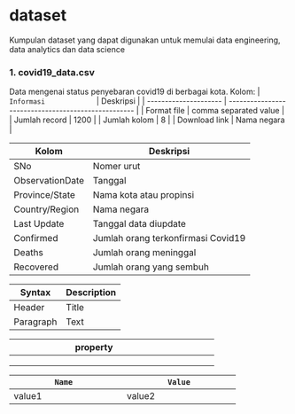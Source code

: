 # dataset

Kumpulan dataset yang dapat digunakan untuk memulai data engineering, data analytics dan data science

### 1. covid19_data.csv
Data mengenai status penyebaran covid19 di berbagai kota. 
Kolom:
| `Informasi             `| Deskripsi                                           |
| --------------------- | --------------------------------------------------- |
| Format file           | comma separated value                               |
| Jumlah record         | 1200                                                |
| Jumlah kolom          | 8                                                   |
| Download link         | Nama negara                                         |

| Kolom                 | Deskripsi                                           |
| --------------------- | --------------------------------------------------- |
| SNo                   | Nomer urut                                          |
| ObservationDate       | Tanggal                                             |
| Province/State        | Nama kota atau propinsi                             |
| Country/Region        | Nama negara                                         |
| Last Update           | Tanggal data diupdate                               |
| Confirmed             | Jumlah orang terkonfirmasi Covid19                  |
| Deaths                | Jumlah orang meninggal                              |
| Recovered             | Jumlah orang yang sembuh                            |

| Syntax             | Description |
| ------------------ | ----------- |
| Header      | Title       |
| Paragraph   | Text        |

|<div style="width:290px">property</div>   	|   	|   	|   	|   	|
|---	|---	|---	|---	|---	|
|   	|   	|   	|   	|   	|
|   	|   	|   	|   	|   	|
|   	|   	|   	|   	|   	|


|`          Name           `|`          Value          `|
|----|---------|
|value1|value2|
